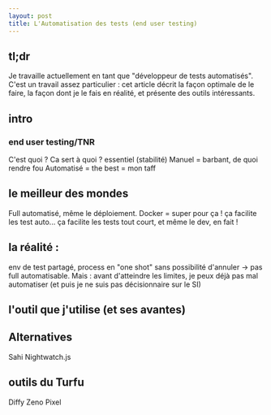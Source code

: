 ```yaml
---
layout: post
title: L'Automatisation des tests (end user testing)
---
```


## tl;dr
Je travaille actuellement en tant que "développeur de tests automatisés". C'est un travail assez particulier : cet article décrit la façon optimale de le faire, la façon dont je le fais en réalité, et présente des outils intéressants.

## intro
### end user testing/TNR
C'est quoi ?
Ca sert à quoi ? essentiel (stabilité)
Manuel = barbant, de quoi rendre fou
Automatisé = the best = mon taff

## le meilleur des mondes
Full automatisé, même le déploiement. Docker = super pour ça !
ça facilite les test auto... ça facilite les tests tout court, et même le dev, en fait !

## la réalité :
env de test partagé, process en "one shot" sans possibilité d'annuler -> pas full automatisable.
Mais : avant d'atteindre les limites, je peux déjà pas mal automatiser (et puis je ne suis pas décisionnaire sur le SI)

## l'outil que j'utilise (et ses avantes)

## Alternatives
Sahi 
Nightwatch.js

## outils du Turfu
Diffy
Zeno Pixel
